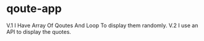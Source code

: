 # qoute-app
V.1 I Have Array Of Qoutes And Loop To display them randomly.
V.2 I use an API to display the quotes.
